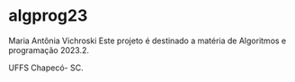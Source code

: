 # algprog23
Maria Antônia Vichroski 
Este projeto é destinado a matéria de Algoritmos e programação 2023.2. 

UFFS Chapecó- SC. 